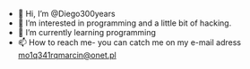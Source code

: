 - 👋 Hi, I’m @Diego300years
- 👀 I’m interested in programming and a little bit of hacking.
- 🌱 I’m currently learning programming
- 📫 How to reach me- you can catch me on my e-mail adress mo1q341rqmarcin@onet.pl

<!---
Diego300years/Diego300years is a ✨ special ✨ repository because its `README.md` (this file) appears on your GitHub profile.
You can click the Preview link to take a look at your changes.
--->
